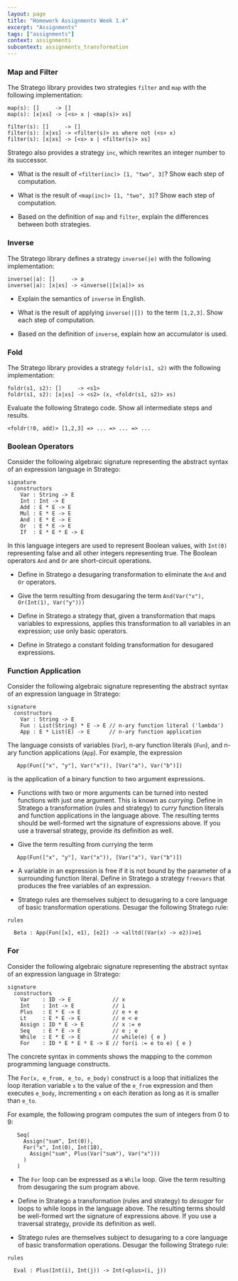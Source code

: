 ```yaml
---
layout: page
title: "Homework Assignments Week 1.4"
excerpt: "Assignments"
tags: ["assignments"]
context: assignments
subcontext: assignments_transformation
---
```


### Map and Filter

The Stratego library provides two strategies `filter` and `map` with the following implementation:

```
map(s): []     -> []
map(s): [x|xs] -> [<s> x | <map(s)> xs]

filter(s): []     -> []
filter(s): [x|xs] -> <filter(s)> xs where not (<s> x)
filter(s): [x|xs] -> [<s> x | <filter(s)> xs]
```

Stratego also provides a strategy `inc`, which rewrites an integer number to its successor.

- What is the result of `<filter(inc)> [1, "two", 3]`? Show each step of computation.

- What is the result of `<map(inc)> [1, "two", 3]`? Show each step of computation.

- Based on the definition of `map` and `filter`, explain the differences between both strategies.

### Inverse

The Stratego library defines a strategy `inverse(|e)` with the following implementation:

```
inverse(|a): []     -> a
inverse(|a): [x|xs] -> <inverse(|[x|a])> xs
```

- Explain the semantics of `inverse` in English.

- What is the result of applying `inverse(|[]) `to the term `[1,2,3]`. Show each step of computation.

- Based on the definition of `inverse`, explain how an accumulator is used.

### Fold

The Stratego library provides a strategy `foldr(s1, s2)` with the following implementation:

```
foldr(s1, s2): []     -> <s1>
foldr(s1, s2): [x|xs] -> <s2> (x, <foldr(s1, s2)> xs)
```

Evaluate the following Stratego code. Show all intermediate steps and results.

```
<foldr(!0, add)> [1,2,3] => ... => ... => ...
```

### Boolean Operators

Consider the following algebraic signature representing the
abstract syntax of an expression language in Stratego:

```
signature
  constructors
    Var : String -> E
    Int : Int -> E
    Add : E * E -> E
    Mul : E * E -> E
    And : E * E -> E
    Or  : E * E -> E
    If  : E * E * E -> E
```

In this language integers are used to represent Boolean values, with
`Int(0)` representing false and all other integers representing true.
The Boolean operators `And` and `Or` are short-circuit operations.

- Define in Stratego a desugaring transformation to eliminate the `And` and `Or` operators.

- Give the term resulting from desugaring the term
`And(Var("x"), Or(Int(1), Var("y")))`

- Define in Stratego a strategy that, given a transformation that maps variables to expressions, applies this transformation to all variables in an expression; use only basic operators.

- Define in Stratego a constant folding transformation for desugared expressions.

### Function Application

Consider the following algebraic signature representing the
abstract syntax of an expression language in
Stratego:

```
signature
  constructors
    Var : String -> E
    Fun : List(String) * E -> E // n-ary function literal ('lambda')
    App : E * List(E) -> E      // n-ary function application
```

The language consists of variables (`Var`), n-ary function literals (`Fun`), and n-ary function applications (`App`). For example, the expression

```
   App(Fun(["x", "y"], Var("x")), [Var("a"), Var("b")])
```

is the application of a binary function to two argument expressions.

- Functions with two or more arguments can be turned into nested functions with just one argument. This is known as _currying_. Define in Stratego a transformation (rules and strategy) to _curry_ function literals and function applications in the language above. The resulting terms should be well-formed wrt the signature of expressions above. If you use a traversal strategy, provide its definition as well.

- Give the term resulting from currying the term

```
   App(Fun(["x", "y"], Var("x")), [Var("a"), Var("b")])
```

- A variable in an expression is free if it is not bound by the parameter of a surrounding function literal.
Define in Stratego a strategy `freevars` that produces the free variables of an expression.

- Stratego rules are themselves subject to desugaring to a core language of basic transformation operations. Desugar the following Stratego rule:

```
rules

  Beta : App(Fun([x], e1), [e2]) -> <alltd((Var(x) -> e2))>e1
```

### For

Consider the following algebraic signature representing the
abstract syntax of an expression language in Stratego:

```
signature
  constructors
    Var    : ID -> E             // x
    Int    : Int -> E            // i
    Plus   : E * E -> E          // e + e
    Lt     : E * E -> E          // e < e
    Assign : ID * E -> E         // x := e
    Seq    : E * E -> E          // e ; e
    While  : E * E -> E          // while(e) { e }
    For    : ID * E * E * E -> E // for(i := e to e) { e }
```

The concrete syntax in comments shows the mapping to the common programming language constructs.

The `For(x, e_from, e_to, e_body)` construct is a loop that initializes the loop iteration variable `x` to the value of the `e_from` expression and then executes `e_body`, incrementing `x` on each iteration as long as it is smaller than `e_to`.

For example, the following program computes the sum of integers from $0$ to $9$:

```
   Seq(
     Assign("sum", Int(0)),
     For("x", Int(0), Int(10),
       Assign("sum", Plus(Var("sum"), Var("x")))
     )
   )
```
- The `For` loop can be expressed as a `While` loop. Give the term resulting from desugaring the sum program above.

- Define in Stratego a transformation (rules and strategy) to _desugar_ for loops to while loops in the language above. The resulting terms should be well-formed wrt the signature of expressions above. If you use a traversal strategy, provide its definition as well.

- Stratego rules are themselves subject to desugaring to a core language of basic transformation operations. Desugar the following Stratego rule:

```
rules

  Eval : Plus(Int(i), Int(j)) -> Int(<plus>(i, j))
```
